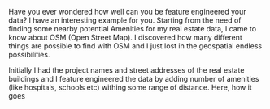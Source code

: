 Have you ever wondered how well can you be feature engineered your data? I have an interesting example for you.
Starting from the need of finding some nearby potential Amenities for my real estate data, I came to know about OSM (Open Street Map). I discovered how many different things are possible to find with OSM and I just lost in the geospatial endless possibilities. 

Initially I had the project names and street addresses of the real estate buildings and I feature engineered the data by adding number of amenities (like hospitals, schools etc) withing some range of distance.
Here, how it goes
